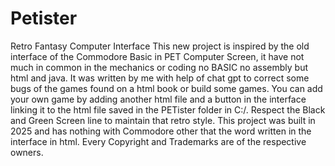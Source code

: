 # Petister
Retro Fantasy Computer Interface
This new project is inspired by the old interface of the Commodore Basic in PET Computer Screen, it have not much in common in the mechanics or coding no BASIC no assembly but html and java.
It was written by me with help of chat gpt to correct some bugs of the games found on a html book or build some games. You can add your own game by adding another html file and a button in the
interface linking it to the html file saved in the PETister folder in C:/. Respect the Black and Green Screen line to maintain that retro style.
This project was built in 2025 and has nothing with Commodore other that the word written in the interface in html.
Every Copyright and Trademarks are of the respective owners.
